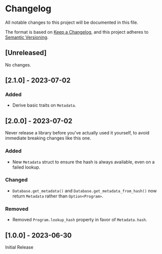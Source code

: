 # Changelog

All notable changes to this project will be documented in this file.

The format is based on [Keep a Changelog](https://keepachangelog.com/en/1.0.0/), and this project adheres to [Semantic Versioning](https://semver.org/spec/v2.0.0.html).

## [Unreleased]

No changes.

## [2.1.0] - 2023-07-02

### Added

- Derive basic traits on `Metadata`.

## [2.0.0] - 2023-07-02

Never release a library before you've actually used it yourself, to avoid immediate breaking changes like this one.

### Added

- New `Metadata` struct to ensure the hash is always available, even on a failed lookup.

### Changed

- `Database.get_metadata()` and `Database.get_metadata_from_hash()` now return `Metadata` rather than `Option<Program>`.

### Removed

- Removed `Program.lookup_hash` property in favor of `Metadata.hash`.

## [1.0.0] - 2023-06-30

Initial Release
